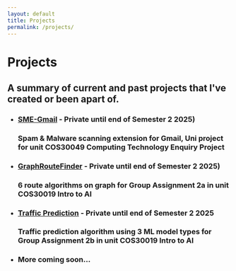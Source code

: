 ```yaml
---
layout: default
title: Projects
permalink: /projects/
---
```

# Projects
## A summary of current and past projects that I've created or been apart of.

- ### [SME-Gmail](https://github.com/jensen-lloyd/Spam-Malware-Extension) - Private until end of Semester 2 2025)
  ### Spam & Malware scanning extension for Gmail, Uni project for unit COS30049 Computing Technology Enquiry Project  
  
- ### [GraphRouteFinder](https://github.com/jensen-lloyd/IntroAI) - Private until end of Semester 2 2025)
  ### 6 route algorithms on graph for Group Assignment 2a in unit COS30019 Intro to AI

- ### [Traffic Prediction](https://github.com/JackBetson/tbrgs-traffic-prediction) - Private until end of Semester 2 2025
  ### Traffic prediction algorithm using 3 ML model types for Group Assignment 2b in unit COS30019 Intro to AI
  
- ### More coming soon…
